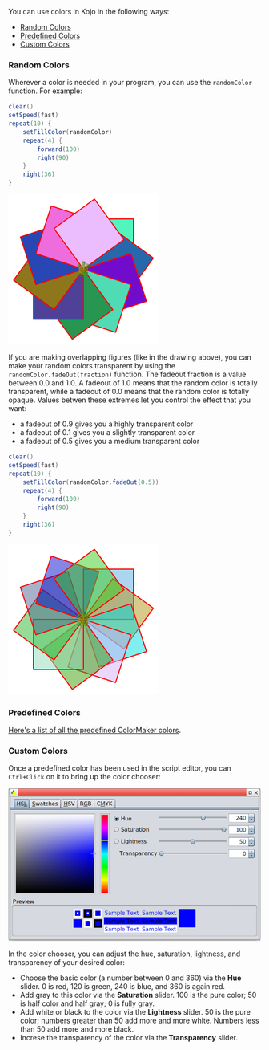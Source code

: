 You can use colors in Kojo in the following ways:

* [Random Colors](#random-colors)  
* [Predefined Colors](#predefined-colors)  
* [Custom Colors](#custom-colors)

### Random Colors
Wherever a color is needed in your program, you can use the `randomColor` function. For example:
```scala
clear()
setSpeed(fast)
repeat(10) {
    setFillColor(randomColor)
    repeat(4) {
        forward(100)
        right(90)
    }
    right(36)
}
```
![randomColor](random-color.png)

If you are making overlapping figures (like in the drawing above), you can make your random colors transparent by using the `randomColor.fadeOut(fraction)` function. The fadeout fraction is a value between 0.0 and 1.0. A fadeout of 1.0 means that the random color is totally transparent, while a fadeout of 0.0 means that the random color is totally opaque. Values betwen these extremes let you control the effect that you want:
*  a fadeout of 0.9 gives you a highly transparent color
*  a fadeout of 0.1 gives you a slightly transparent color
*  a fadeout of 0.5 gives you a medium transparent color

```scala
clear()
setSpeed(fast)
repeat(10) {
    setFillColor(randomColor.fadeOut(0.5))
    repeat(4) {
        forward(100)
        right(90)
    }
    right(36)
}
```
![randomTranparentColor](random-transparent-color.png)


### Predefined Colors
[Here's a list of all the predefined ColorMaker colors](predefined-colors.html).

### Custom Colors
Once a predefined color has been used in the script editor, you can `Ctrl+Click` on it to bring up the color chooser:

![color-chooser](color-chooser.png)

In the color chooser, you can adjust the hue, saturation, lightness, and transparency of your desired color:
* Choose the basic color (a number between 0 and 360) via the **Hue** slider. 0 is red, 120 is green, 240 is blue, and 360 is again red.
* Add gray to this color via the **Saturation** slider. 100 is the pure color; 50 is half color and half gray; 0 is fully gray.
* Add white or black to the color via the **Lightness** slider. 50 is the pure color; numbers greater than 50 add more and more white. Numbers less than 50 add more and more black.
* Increse the transparency of the color via the **Transparency** slider.
